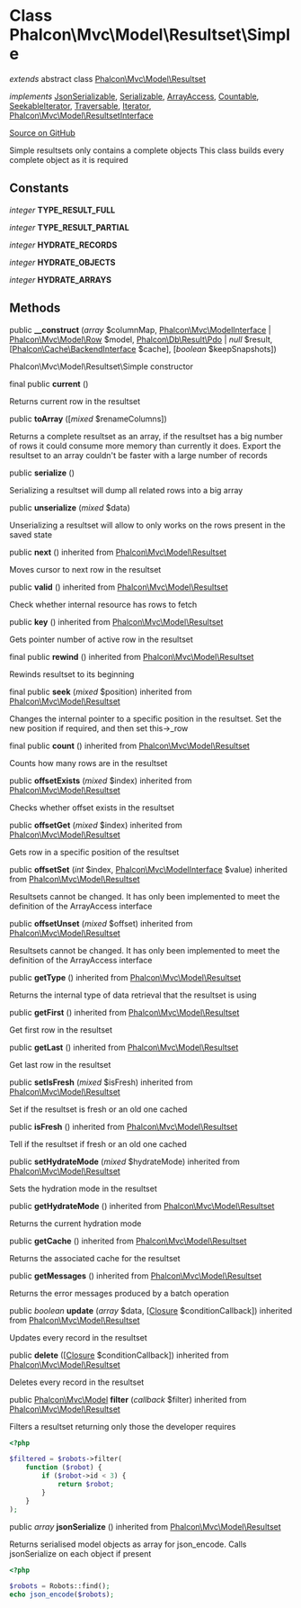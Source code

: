 # Class **Phalcon\\Mvc\\Model\\Resultset\\Simple**

*extends* abstract class [Phalcon\Mvc\Model\Resultset](/en/3.2/api/Phalcon_Mvc_Model_Resultset)

*implements* [JsonSerializable](http://php.net/manual/en/class.jsonserializable.php), [Serializable](http://php.net/manual/en/class.serializable.php), [ArrayAccess](http://php.net/manual/en/class.arrayaccess.php), [Countable](http://php.net/manual/en/class.countable.php), [SeekableIterator](http://php.net/manual/en/class.seekableiterator.php), [Traversable](http://php.net/manual/en/class.traversable.php), [Iterator](http://php.net/manual/en/class.iterator.php), [Phalcon\Mvc\Model\ResultsetInterface](/en/3.2/api/Phalcon_Mvc_Model_ResultsetInterface)

<a href="https://github.com/phalcon/cphalcon/blob/master/phalcon/mvc/model/resultset/simple.zep" class="btn btn-default btn-sm">Source on GitHub</a>

Simple resultsets only contains a complete objects
This class builds every complete object as it is required


## Constants
*integer* **TYPE_RESULT_FULL**

*integer* **TYPE_RESULT_PARTIAL**

*integer* **HYDRATE_RECORDS**

*integer* **HYDRATE_OBJECTS**

*integer* **HYDRATE_ARRAYS**

## Methods
public  **__construct** (*array* $columnMap, [Phalcon\Mvc\ModelInterface](/en/3.2/api/Phalcon_Mvc_ModelInterface) | [Phalcon\Mvc\Model\Row](/en/3.2/api/Phalcon_Mvc_Model_Row) $model, [Phalcon\Db\Result\Pdo](/en/3.2/api/Phalcon_Db_Result_Pdo) | *null* $result, [[Phalcon\Cache\BackendInterface](/en/3.2/api/Phalcon_Cache_BackendInterface) $cache], [*boolean* $keepSnapshots])

Phalcon\\Mvc\\Model\\Resultset\\Simple constructor



final public  **current** ()

Returns current row in the resultset



public  **toArray** ([*mixed* $renameColumns])

Returns a complete resultset as an array, if the resultset has a big number of rows
it could consume more memory than currently it does. Export the resultset to an array
couldn't be faster with a large number of records



public  **serialize** ()

Serializing a resultset will dump all related rows into a big array



public  **unserialize** (*mixed* $data)

Unserializing a resultset will allow to only works on the rows present in the saved state



public  **next** () inherited from [Phalcon\Mvc\Model\Resultset](/en/3.2/api/Phalcon_Mvc_Model_Resultset)

Moves cursor to next row in the resultset



public  **valid** () inherited from [Phalcon\Mvc\Model\Resultset](/en/3.2/api/Phalcon_Mvc_Model_Resultset)

Check whether internal resource has rows to fetch



public  **key** () inherited from [Phalcon\Mvc\Model\Resultset](/en/3.2/api/Phalcon_Mvc_Model_Resultset)

Gets pointer number of active row in the resultset



final public  **rewind** () inherited from [Phalcon\Mvc\Model\Resultset](/en/3.2/api/Phalcon_Mvc_Model_Resultset)

Rewinds resultset to its beginning



final public  **seek** (*mixed* $position) inherited from [Phalcon\Mvc\Model\Resultset](/en/3.2/api/Phalcon_Mvc_Model_Resultset)

Changes the internal pointer to a specific position in the resultset. 
Set the new position if required, and then set this->_row



final public  **count** () inherited from [Phalcon\Mvc\Model\Resultset](/en/3.2/api/Phalcon_Mvc_Model_Resultset)

Counts how many rows are in the resultset



public  **offsetExists** (*mixed* $index) inherited from [Phalcon\Mvc\Model\Resultset](/en/3.2/api/Phalcon_Mvc_Model_Resultset)

Checks whether offset exists in the resultset



public  **offsetGet** (*mixed* $index) inherited from [Phalcon\Mvc\Model\Resultset](/en/3.2/api/Phalcon_Mvc_Model_Resultset)

Gets row in a specific position of the resultset



public  **offsetSet** (*int* $index, [Phalcon\Mvc\ModelInterface](/en/3.2/api/Phalcon_Mvc_ModelInterface) $value) inherited from [Phalcon\Mvc\Model\Resultset](/en/3.2/api/Phalcon_Mvc_Model_Resultset)

Resultsets cannot be changed. It has only been implemented to meet the definition of the ArrayAccess interface



public  **offsetUnset** (*mixed* $offset) inherited from [Phalcon\Mvc\Model\Resultset](/en/3.2/api/Phalcon_Mvc_Model_Resultset)

Resultsets cannot be changed. It has only been implemented to meet the definition of the ArrayAccess interface



public  **getType** () inherited from [Phalcon\Mvc\Model\Resultset](/en/3.2/api/Phalcon_Mvc_Model_Resultset)

Returns the internal type of data retrieval that the resultset is using



public  **getFirst** () inherited from [Phalcon\Mvc\Model\Resultset](/en/3.2/api/Phalcon_Mvc_Model_Resultset)

Get first row in the resultset



public  **getLast** () inherited from [Phalcon\Mvc\Model\Resultset](/en/3.2/api/Phalcon_Mvc_Model_Resultset)

Get last row in the resultset



public  **setIsFresh** (*mixed* $isFresh) inherited from [Phalcon\Mvc\Model\Resultset](/en/3.2/api/Phalcon_Mvc_Model_Resultset)

Set if the resultset is fresh or an old one cached



public  **isFresh** () inherited from [Phalcon\Mvc\Model\Resultset](/en/3.2/api/Phalcon_Mvc_Model_Resultset)

Tell if the resultset if fresh or an old one cached



public  **setHydrateMode** (*mixed* $hydrateMode) inherited from [Phalcon\Mvc\Model\Resultset](/en/3.2/api/Phalcon_Mvc_Model_Resultset)

Sets the hydration mode in the resultset



public  **getHydrateMode** () inherited from [Phalcon\Mvc\Model\Resultset](/en/3.2/api/Phalcon_Mvc_Model_Resultset)

Returns the current hydration mode



public  **getCache** () inherited from [Phalcon\Mvc\Model\Resultset](/en/3.2/api/Phalcon_Mvc_Model_Resultset)

Returns the associated cache for the resultset



public  **getMessages** () inherited from [Phalcon\Mvc\Model\Resultset](/en/3.2/api/Phalcon_Mvc_Model_Resultset)

Returns the error messages produced by a batch operation



public *boolean* **update** (*array* $data, [[Closure](http://php.net/manual/en/class.closure.php) $conditionCallback]) inherited from [Phalcon\Mvc\Model\Resultset](/en/3.2/api/Phalcon_Mvc_Model_Resultset)

Updates every record in the resultset



public  **delete** ([[Closure](http://php.net/manual/en/class.closure.php) $conditionCallback]) inherited from [Phalcon\Mvc\Model\Resultset](/en/3.2/api/Phalcon_Mvc_Model_Resultset)

Deletes every record in the resultset



public [Phalcon\Mvc\Model](/en/3.2/api/Phalcon_Mvc_Model) **filter** (*callback* $filter) inherited from [Phalcon\Mvc\Model\Resultset](/en/3.2/api/Phalcon_Mvc_Model_Resultset)

Filters a resultset returning only those the developer requires

```php
<?php

$filtered = $robots->filter(
    function ($robot) {
        if ($robot->id < 3) {
            return $robot;
        }
    }
);

```



public *array* **jsonSerialize** () inherited from [Phalcon\Mvc\Model\Resultset](/en/3.2/api/Phalcon_Mvc_Model_Resultset)

Returns serialised model objects as array for json_encode.
Calls jsonSerialize on each object if present

```php
<?php

$robots = Robots::find();
echo json_encode($robots);

```



